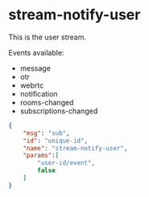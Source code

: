 # stream-notify-user

This is the user stream.

Events available:

- message
- otr
- webrtc
- notification
- rooms-changed
- subscriptions-changed

```json
{
    "msg": "sub",
    "id": "unique-id",
    "name": "stream-notify-user",
    "params":[
        "user-id/event",
        false
    ]
}
```
